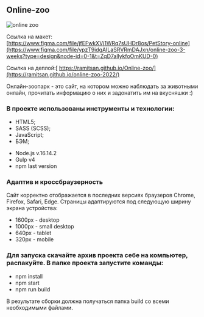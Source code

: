 ## Online-zoo

![online zoo](https://user-images.githubusercontent.com/45296707/134975018-97cbd3b4-b451-4b8e-b4d9-d2f6918bcad2.jpg)

Ссылка на макет: [https://www.figma.com/file/jfEFwkXVj1WRq7sUHDr8os/PetStory-online](https://www.figma.com/file/ypzT9idgAILaSRVRmDAJxn/online-zoo-3-weeks?type=design&node-id=0-1&t=ZqD7allykfoOmKUD-0)

Ссылка на деплой:[ https://ramitsan.github.io/Online-zoo/](https://ramitsan.github.io/online-zoo-2022/)

Онлайн-зоопарк - это сайт, на котором можно наблюдать за животными онлайн, прочитать информацию о них и задонатить им на вкусняшки :) 

### В проекте использованы инструменты и технологии: 
- HTML5;
- SASS (SCSS);
- JavaScript;
- БЭМ;
* Node.js v.16.14.2
* Gulp v4
* npm last version

### Адаптив и кроссбраузерность
Сайт корректно отображается в последних версиях браузеров Chrome, Firefox, Safari, Edge.
Страницы адаптируются под следующую ширину экрана устройства:
- 1600px - desktop
- 1000px - small desktop
- 640px - tablet
- 320px - mobile

### Для запуска скачайте архив проекта себе на компьютер, распакуйте. В папке проекта запустите команды:
- npm install
- npm start
- npm run build

В результате сборки должна получаться папка build со всеми необходимыми файлами.







